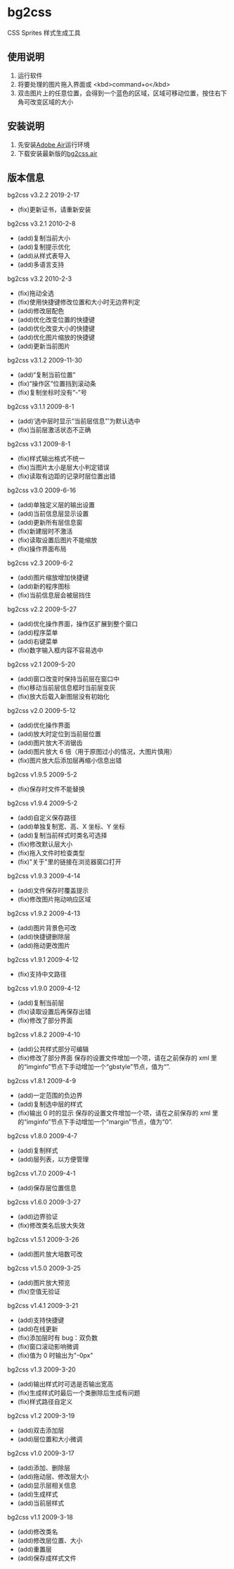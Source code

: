 # bg2css

CSS Sprites 样式生成工具

## 使用说明

1. 运行软件
2. 将要处理的图片拖入界面或 \<kbd\>command+o\</kbd\>
3. 双击图片上的任意位置，会得到一个蓝色的区域，区域可移动位置，按住右下角可改变区域的大小

## 安装说明

1. 先安装[Adobe Air](http://get.adobe.com/cn/air/)运行环境
2. 下载安装最新版的[bg2css.air](https://github.com/ghostzhang/bg2css/releases)

## 版本信息

bg2css v3.2.2 2019-2-17

- (fix)更新证书，请重新安装

bg2css v3.2.1 2010-2-8

- (add)复制当前大小
- (add)复制提示优化
- (add)从样式表导入
- (add)多语言支持

bg2css v3.2 2010-2-3

- (fix)拖动全选
- (fix)使用快捷键修改位置和大小时无边界判定
- (add)修改层配色
- (add)优化改变位置的快捷键
- (add)优化改变大小的快捷键
- (add)优化图片缩放的快捷键
- (add)更新当前图片

bg2css v3.1.2 2009-11-30

- (add)“复制当前位置”
- (fix)“操作区”位置挡到滚动条
- (fix)复制坐标时没有“-”号

bg2css v3.1.1 2009-8-1

- (add)‘选中层时显示“当前层信息”’为默认选中
- (fix)当前层激活状态不正确

bg2css v3.1 2009-8-1

- (fix)样式输出格式不统一
- (fix)当图片太小是层大小判定错误
- (fix)读取有边距的记录时层位置出错

bg2css v3.0 2009-6-16

- (add)单独定义层的输出设置
- (add)当前信息层显示设置
- (add)更新所有层信息窗
- (fix)新建层时不激活
- (fix)读取设置后图片不能缩放
- (fix)操作界面布局

bg2css v2.3 2009-6-2

- (add)图片缩放增加快捷键
- (add)新的程序图标
- (fix)当前信息层会被层挡住

bg2css v2.2 2009-5-27

- (add)优化操作界面，操作区扩展到整个窗口
- (add)程序菜单
- (add)右键菜单
- (fix)数字输入框内容不容易选中

bg2css v2.1 2009-5-20

- (add)窗口改变时保持当前层在窗口中
- (fix)移动当前层信息框时当前层变灰
- (fix)放大后载入新图层没有初始化

bg2css v2.0 2009-5-12

- (add)优化操作界面
- (add)放大时定位到当前层位置
- (add)图片放大不消锯齿
- (add)图片放大 6 倍（用于原图过小的情况，大图片慎用）
- (fix)图片放大后添加层再缩小信息出错

bg2css v1.9.5 2009-5-2

- (fix)保存时文件不能替换

bg2css v1.9.4 2009-5-2

- (add)自定义保存路径
- (add)单独复制宽、高、X 坐标、Y 坐标
- (add)复制当前样式时类名可选择
- (fix)修改默认层大小
- (fix)拖入文件时检查类型
- (fix)"关于"里的链接在浏览器窗口打开

bg2css v1.9.3 2009-4-14

- (add)文件保存时覆盖提示
- (fix)修改图片拖动响应区域

bg2css v1.9.2 2009-4-13

- (add)图片背景色可改
- (add)快捷键删除层
- (add)拖动更改图片

bg2css v1.9.1 2009-4-12

- (fix)支持中文路径

bg2css v1.9.0 2009-4-12

- (add)复制当前层
- (fix)读取设置后再保存出错
- (fix)修改了部分界面

bg2css v1.8.2 2009-4-10

- (add)公共样式部分可编辑
- (fix)修改了部分界面
  保存的设置文件增加一个项，请在之前保存的 xml 里的“imginfo”节点下手动增加一个“gbstyle”节点，值为“”.

bg2css v1.8.1 2009-4-9

- (add)一定范围的负边界
- (add)复制选中层的样式
- (fix)输出 0 时的显示
  保存的设置文件增加一个项，请在之前保存的 xml 里的“imginfo”节点下手动增加一个“margin”节点，值为“0”.

bg2css v1.8.0 2009-4-7

- (add)复制样式
- (add)层列表，以方便管理

bg2css v1.7.0 2009-4-1

- (add)保存层位置信息

bg2css v1.6.0 2009-3-27

- (add)边界验证
- (fix)修改类名后放大失效

bg2css v1.5.1 2009-3-26

- (add)图片放大培数可改

bg2css v1.5.0 2009-3-25

- (add)图片放大预览
- (fix)空值无验证

bg2css v1.4.1 2009-3-21

- (add)支持快捷键
- (add)在线更新
- (fix)添加层时有 bug：双负数
- (fix)窗口滚动影响微调
- (fix)值为 0 时输出为"-0px"

bg2css v1.3 2009-3-20

- (add)输出样式时可选是否输出宽高
- (fix)生成样式时最后一个类删除后生成有问题
- (fix)样式路径自定义

bg2css v1.2 2009-3-19

- (add)双击添加层
- (add)层位置和大小微调

bg2css v1.0 2009-3-17

- (add)添加、删除层
- (add)拖动层、修改层大小
- (add)显示层相关信息
- (add)生成样式
- (add)当前层样式

bg2css v1.1 2009-3-18

- (add)修改类名
- (add)修改层位置、大小
- (add)重置层
- (add)保存成样式文件
